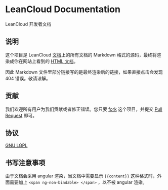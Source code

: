 # LeanCloud Documentation

LeanCloud 开发者文档



## 说明

这个项目是 LeanCloud [文档](http://leancloud.cn/docs/)上的所有文档的 Markdown 格式的源码，最终将渲染成你在网站上看到的 [HTML 文档](http://leancloud.cn/docs/)。

因此 Markdown 文件里部分链接写的是最终渲染后的链接，如果直接点击会发现 404 错误。敬请谅解。

## 贡献

我们欢迎所有用户为我们贡献或者修正错误。您只要 [fork](https://github.com/leancloud/avoscloud-doc/fork) 这个项目，并提交 [Pull Request](https://github.com/leancloud/avoscloud-doc/pulls) 即可。

## 协议

[GNU LGPL](https://www.gnu.org/licenses/lgpl.html)

## 书写注意事项

由于文档会采用 angular 渲染，当文档中需要显示 `{{content}}` 这种格式时，外面需要加上 `<span ng-non-bindable> </span>` ，以不被 angular 渲染。

